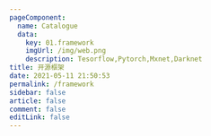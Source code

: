 ```yaml
---
pageComponent: 
  name: Catalogue
  data: 
    key: 01.framework
    imgUrl: /img/web.png
    description: Tesorflow,Pytorch,Mxnet,Darknet
title: 开源框架
date: 2021-05-11 21:50:53
permalink: /framework
sidebar: false
article: false
comment: false
editLink: false
---
```


